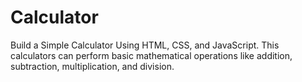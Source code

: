 # Calculator
Build a Simple Calculator Using HTML, CSS, and JavaScript.
This calculators can perform basic mathematical operations like addition, subtraction, multiplication, and division.
